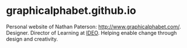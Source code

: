 # graphicalphabet.github.io
Personal website of Nathan Paterson: <a href="http://www.graphicalphabet.com/" target="_blank">http://www.graphicalphabet.com/</a>. <br>
Designer. Director of Learning at <a href="https://jp.ideo.com/" target="_blank">IDEO</a>. Helping enable change through design and creativity. 
